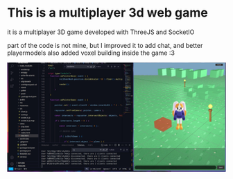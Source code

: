 # This is a multiplayer 3d web game

it is a multiplayer 3D game developed with ThreeJS and SocketIO

part of the code is not mine, but I improved it to add chat, and better playermodels
also added voxel building inside the game :3 

![Alt text](GawGG44aAAIzBRe.jpg)
